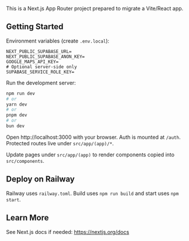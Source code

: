 This is a Next.js App Router project prepared to migrate a Vite/React app.

## Getting Started

Environment variables (create `.env.local`):

```
NEXT_PUBLIC_SUPABASE_URL=
NEXT_PUBLIC_SUPABASE_ANON_KEY=
GOOGLE_MAPS_API_KEY=
# Optional server-side only
SUPABASE_SERVICE_ROLE_KEY=
```

Run the development server:

```bash
npm run dev
# or
yarn dev
# or
pnpm dev
# or
bun dev
```

Open http://localhost:3000 with your browser. Auth is mounted at `/auth`. Protected routes live under `src/app/(app)/*`.

Update pages under `src/app/(app)` to render components copied into `src/components`.

## Deploy on Railway

Railway uses `railway.toml`. Build uses `npm run build` and start uses `npm start`.

## Learn More

See Next.js docs if needed: https://nextjs.org/docs